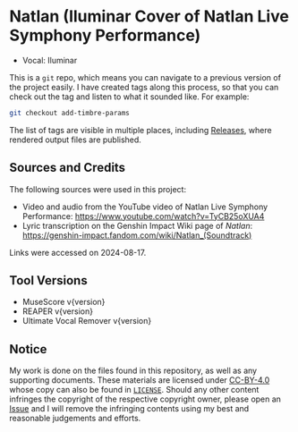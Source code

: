 # Natlan (Iluminar Cover of Natlan Live Symphony Performance)

* Vocal: Iluminar

This is a `git` repo, which means you can navigate to a previous version of the project easily.
I have created tags along this process, so that you can check out the tag and listen to what it sounded like.
For example:

```bash
git checkout add-timbre-params
```

The list of tags are visible in multiple places, including
[Releases](https://github.com/iluminar-yi/natlan-iluminar-cover/releases),
where rendered output files are published.

## Sources and Credits

The following sources were used in this project:

* Video and audio from the YouTube video of Natlan Live Symphony
  Performance: https://www.youtube.com/watch?v=TyCB25oXUA4
* Lyric transcription on the Genshin Impact Wiki page of
  _Natlan_: https://genshin-impact.fandom.com/wiki/Natlan_(Soundtrack)

Links were accessed on 2024-08-17.

## Tool Versions

* MuseScore v{version}
* REAPER v{version}
* Ultimate Vocal Remover v{version}

## Notice

My work is done on the files found in this repository, as well as any supporting documents. These materials are licensed
under [CC-BY-4.0](https://creativecommons.org/licenses/by/4.0/) whose copy can also be found in [`LICENSE`](/LICENSE).
Should any other content infringes the copyright of the respective copyright owner, please open
an [Issue](https://github.com/iluminar-yi/natlan-iluminar-cover/issues) and I will remove the
infringing contents using my best and reasonable judgements and efforts.
